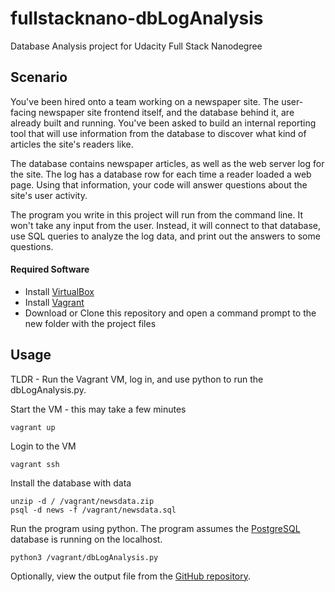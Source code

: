 # fullstacknano-dbLogAnalysis
Database Analysis project for Udacity Full Stack Nanodegree

## Scenario
You've been hired onto a team working on a newspaper site. The user-facing newspaper site frontend itself, and the database behind it, are already built and running. You've been asked to build an internal reporting tool that will use information from the database to discover what kind of articles the site's readers like.

The database contains newspaper articles, as well as the web server log for the site. The log has a database row for each time a reader loaded a web page. Using that information, your code will answer questions about the site's user activity.

The program you write in this project will run from the command line. It won't take any input from the user. Instead, it will connect to that database, use SQL queries to analyze the log data, and print out the answers to some questions.

#### Required Software
* Install [VirtualBox](https://www.virtualbox.org/wiki/Downloads)
* Install [Vagrant](https://www.vagrantup.com/downloads.html)
* Download or Clone this repository and open a command prompt to the new folder with the project files

## Usage
TLDR - Run the Vagrant VM, log in, and use python to run the dbLogAnalysis.py. 

Start the VM - this may take a few minutes

    vagrant up

Login to the VM

    vagrant ssh

Install the database with data

    unzip -d / /vagrant/newsdata.zip
    psql -d news -f /vagrant/newsdata.sql

Run the program using python. The program assumes the [PostgreSQL](https://www.postgresql.org/) database is running on the localhost.

    python3 /vagrant/dbLogAnalysis.py


Optionally, view the output file from the [GitHub repository](https://github.com/GW-GhostWolf/fullstacknano-dbLogAnalysis/blob/master/dbLogAnalysis.txt).
